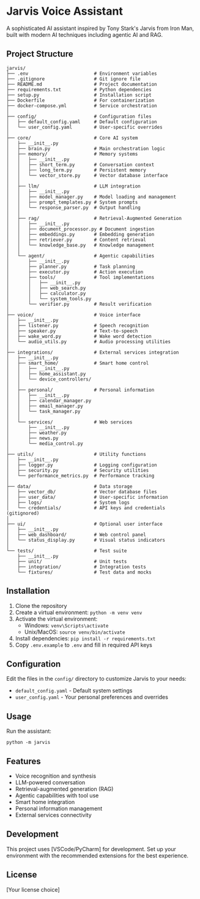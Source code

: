 # Jarvis Voice Assistant

A sophisticated AI assistant inspired by Tony Stark's Jarvis from Iron Man, built with modern AI techniques including agentic AI and RAG.

## Project Structure

```
jarvis/
├── .env                        # Environment variables
├── .gitignore                  # Git ignore file
├── README.md                   # Project documentation
├── requirements.txt            # Python dependencies
├── setup.py                    # Installation script
├── Dockerfile                  # For containerization
├── docker-compose.yml          # Service orchestration
│
├── config/                     # Configuration files
│   ├── default_config.yaml     # Default configuration
│   └── user_config.yaml        # User-specific overrides
│
├── core/                       # Core AI system
│   ├── __init__.py
│   ├── brain.py                # Main orchestration logic
│   ├── memory/                 # Memory systems
│   │   ├── __init__.py
│   │   ├── short_term.py       # Conversation context
│   │   ├── long_term.py        # Persistent memory
│   │   └── vector_store.py     # Vector database interface
│   │
│   ├── llm/                    # LLM integration
│   │   ├── __init__.py
│   │   ├── model_manager.py    # Model loading and management
│   │   ├── prompt_templates.py # System prompts
│   │   └── response_parser.py  # Output handling
│   │
│   ├── rag/                    # Retrieval-Augmented Generation
│   │   ├── __init__.py
│   │   ├── document_processor.py # Document ingestion
│   │   ├── embeddings.py       # Embedding generation
│   │   ├── retriever.py        # Content retrieval
│   │   └── knowledge_base.py   # Knowledge management
│   │
│   └── agent/                  # Agentic capabilities
│       ├── __init__.py
│       ├── planner.py          # Task planning
│       ├── executor.py         # Action execution
│       ├── tools/              # Tool implementations
│       │   ├── __init__.py
│       │   ├── web_search.py
│       │   ├── calculator.py
│       │   └── system_tools.py
│       └── verifier.py         # Result verification
│
├── voice/                      # Voice interface
│   ├── __init__.py
│   ├── listener.py             # Speech recognition
│   ├── speaker.py              # Text-to-speech
│   ├── wake_word.py            # Wake word detection
│   └── audio_utils.py          # Audio processing utilities
│
├── integrations/               # External services integration
│   ├── __init__.py
│   ├── smart_home/             # Smart home control
│   │   ├── __init__.py
│   │   ├── home_assistant.py
│   │   └── device_controllers/
│   │
│   ├── personal/               # Personal information
│   │   ├── __init__.py
│   │   ├── calendar_manager.py
│   │   ├── email_manager.py
│   │   └── task_manager.py
│   │
│   └── services/               # Web services
│       ├── __init__.py
│       ├── weather.py
│       ├── news.py
│       └── media_control.py
│
├── utils/                      # Utility functions
│   ├── __init__.py
│   ├── logger.py               # Logging configuration
│   ├── security.py             # Security utilities
│   └── performance_metrics.py  # Performance tracking
│
├── data/                       # Data storage
│   ├── vector_db/              # Vector database files
│   ├── user_data/              # User-specific information
│   ├── logs/                   # System logs
│   └── credentials/            # API keys and credentials (gitignored)
│
├── ui/                         # Optional user interface
│   ├── __init__.py
│   ├── web_dashboard/          # Web control panel
│   └── status_display.py       # Visual status indicators
│
└── tests/                      # Test suite
    ├── __init__.py
    ├── unit/                   # Unit tests
    ├── integration/            # Integration tests
    └── fixtures/               # Test data and mocks
```

## Installation

1. Clone the repository
2. Create a virtual environment: `python -m venv venv`
3. Activate the virtual environment:
   - Windows: `venv\Scripts\activate`
   - Unix/MacOS: `source venv/bin/activate`
4. Install dependencies: `pip install -r requirements.txt`
5. Copy `.env.example` to `.env` and fill in required API keys

## Configuration

Edit the files in the `config/` directory to customize Jarvis to your needs:
- `default_config.yaml` - Default system settings
- `user_config.yaml` - Your personal preferences and overrides

## Usage

Run the assistant:
```
python -m jarvis
```

## Features

- Voice recognition and synthesis
- LLM-powered conversation
- Retrieval-augmented generation (RAG)
- Agentic capabilities with tool use
- Smart home integration
- Personal information management
- External services connectivity

## Development

This project uses [VSCode/PyCharm] for development. Set up your environment with the recommended extensions for the best experience.

## License

[Your license choice]
